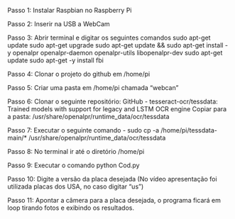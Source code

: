 Passo 1: Instalar Raspbian no Raspberry Pi

Passo 2: Inserir na USB a WebCam

Passo 3: Abrir terminal e digitar os seguintes comandos
sudo apt-get update
sudo apt-get upgrade
sudo apt-get update && sudo apt-get install -y openalpr openalpr-daemon openalpr-utils libopenalpr-dev
sudo apt-get update
sudo apt-get -y install fbi

Passo 4: Clonar o projeto do github em /home/pi

Passo 5: Criar uma pasta em /home/pi chamada “webcan”

Passo 6: 
Clonar o seguinte repositório: GitHub - tesseract-ocr/tessdata: Trained models with support for legacy and LSTM OCR engine
Copiar para a pasta: /usr/share/openalpr/runtime_data/ocr/tessdata


Passo 7: Executar o seguinte comando - 
sudo cp -a /home/pi/tessdata-main/* /usr/share/openalpr/runtime_data/ocr/tessdata

Passo 8: No terminal ir até o diretório /home/pi

Passo 9: Executar o comando python Cod.py

Passo 10: Digite a versão da placa desejada (No vídeo apresentação foi utilizada placas dos USA, no caso digitar “us”)

Passo 11: Apontar a câmera para a placa desejada, o programa ficará em loop tirando fotos e exibindo os resultados.


